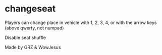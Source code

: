 # changeseat
Players can change place in vehicle with 1, 2, 3, 4, or with the arrow keys (above qwerty, not numpad)

Disable seat shuffle


Made by GRZ & WowJesus
